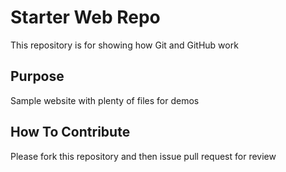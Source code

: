 # Starter Web Repo

This repository is for showing how Git and GitHub work

## Purpose

Sample website with plenty of files for demos

## How To Contribute

Please fork this repository and then issue pull request for review